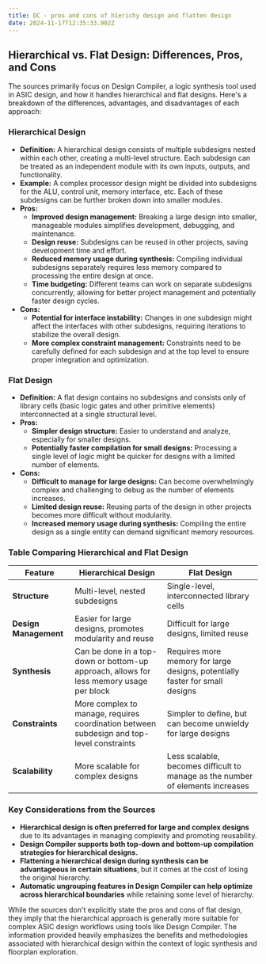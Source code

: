 ```yaml
---
title: DC - pros and cons of hierichy design and flatten design
date: 2024-11-17T12:35:33.902Z
---
```



## Hierarchical vs. Flat Design: Differences, Pros, and Cons

The sources primarily focus on Design Compiler, a logic synthesis tool used in ASIC design, and how it handles hierarchical and flat designs. Here's a breakdown of the differences, advantages, and disadvantages of each approach:

### Hierarchical Design

*   **Definition:** A hierarchical design consists of multiple subdesigns nested within each other, creating a multi-level structure. Each subdesign can be treated as an independent module with its own inputs, outputs, and functionality.
*   **Example:** A complex processor design might be divided into subdesigns for the ALU, control unit, memory interface, etc. Each of these subdesigns can be further broken down into smaller modules.
*   **Pros:**
    *   **Improved design management:** Breaking a large design into smaller, manageable modules simplifies development, debugging, and maintenance.
    *   **Design reuse:** Subdesigns can be reused in other projects, saving development time and effort.
    *   **Reduced memory usage during synthesis:** Compiling individual subdesigns separately requires less memory compared to processing the entire design at once.
    *   **Time budgeting:** Different teams can work on separate subdesigns concurrently, allowing for better project management and potentially faster design cycles.
*   **Cons:**
    *   **Potential for interface instability:** Changes in one subdesign might affect the interfaces with other subdesigns, requiring iterations to stabilize the overall design.
    *   **More complex constraint management:** Constraints need to be carefully defined for each subdesign and at the top level to ensure proper integration and optimization.

### Flat Design

*   **Definition:** A flat design contains no subdesigns and consists only of library cells (basic logic gates and other primitive elements) interconnected at a single structural level.
*   **Pros:**
    *   **Simpler design structure:** Easier to understand and analyze, especially for smaller designs.
    *   **Potentially faster compilation for small designs:** Processing a single level of logic might be quicker for designs with a limited number of elements.
*   **Cons:**
    *   **Difficult to manage for large designs:**  Can become overwhelmingly complex and challenging to debug as the number of elements increases.
    *   **Limited design reuse:**  Reusing parts of the design in other projects becomes more difficult without modularity.
    *   **Increased memory usage during synthesis:** Compiling the entire design as a single entity can demand significant memory resources.

### Table Comparing Hierarchical and Flat Design

| Feature              | Hierarchical Design                                                                      | Flat Design                                                                                    |
| -------------------- | -------------------------------------------------------------------------------------- | -------------------------------------------------------------------------------------------- |
| **Structure**         | Multi-level, nested subdesigns                                                             | Single-level, interconnected library cells                                                       |
| **Design Management** | Easier for large designs, promotes modularity and reuse                                 | Difficult for large designs, limited reuse                                                     |
| **Synthesis**        | Can be done in a top-down or bottom-up approach, allows for less memory usage per block | Requires more memory for large designs, potentially faster for small designs                 |
| **Constraints**       | More complex to manage, requires coordination between subdesign and top-level constraints | Simpler to define, but can become unwieldy for large designs                                |
| **Scalability**       | More scalable for complex designs                                                       | Less scalable, becomes difficult to manage as the number of elements increases                 |

### Key Considerations from the Sources

*   **Hierarchical design is often preferred for large and complex designs** due to its advantages in managing complexity and promoting reusability.
*   **Design Compiler supports both top-down and bottom-up compilation strategies for hierarchical designs.**
*   **Flattening a hierarchical design during synthesis can be advantageous in certain situations**, but it comes at the cost of losing the original hierarchy.
*   **Automatic ungrouping features in Design Compiler can help optimize across hierarchical boundaries** while retaining some level of hierarchy.

While the sources don't explicitly state the pros and cons of flat design, they imply that the hierarchical approach is generally more suitable for complex ASIC design workflows using tools like Design Compiler. The information provided heavily emphasizes the benefits and methodologies associated with hierarchical design within the context of logic synthesis and floorplan exploration.
